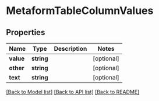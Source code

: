 # MetaformTableColumnValues

## Properties
Name | Type | Description | Notes
------------ | ------------- | ------------- | -------------
**value** | **string** |  | [optional] 
**other** | **string** |  | [optional] 
**text** | **string** |  | [optional] 

[[Back to Model list]](../README.md#documentation-for-models) [[Back to API list]](../README.md#documentation-for-api-endpoints) [[Back to README]](../README.md)


